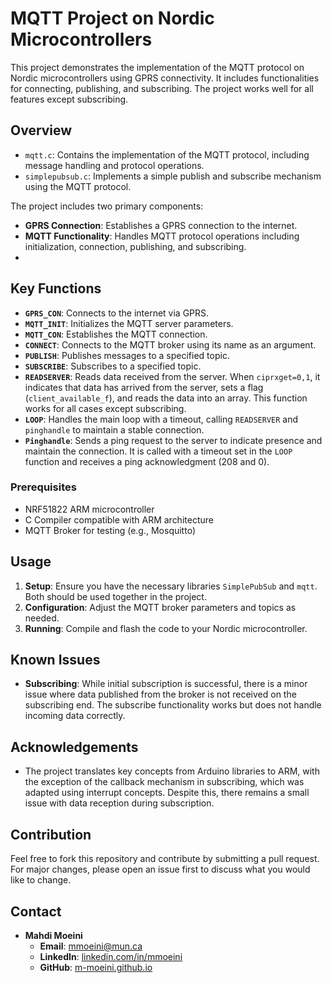 # MQTT Project on Nordic Microcontrollers

This project demonstrates the implementation of the MQTT protocol on Nordic microcontrollers using GPRS connectivity. It includes functionalities for connecting, publishing, and subscribing. The project works well for all features except subscribing.

## Overview
- `mqtt.c`: Contains the implementation of the MQTT protocol, including message handling and protocol operations.
- `simplepubsub.c`: Implements a simple publish and subscribe mechanism using the MQTT protocol.

The project includes two primary components:
- **GPRS Connection**: Establishes a GPRS connection to the internet.
- **MQTT Functionality**: Handles MQTT protocol operations including initialization, connection, publishing, and subscribing.
- 

## Key Functions

- **`GPRS_CON`**: Connects to the internet via GPRS.
- **`MQTT_INIT`**: Initializes the MQTT server parameters.
- **`MQTT_CON`**: Establishes the MQTT connection.
- **`CONNECT`**: Connects to the MQTT broker using its name as an argument.
- **`PUBLISH`**: Publishes messages to a specified topic.
- **`SUBSCRIBE`**: Subscribes to a specified topic.
- **`READSERVER`**: Reads data received from the server. When `ciprxget=0,1`, it indicates that data has arrived from the server, sets a flag (`client_available_f`), and reads the data into an array. This function works for all cases except subscribing.
- **`LOOP`**: Handles the main loop with a timeout, calling `READSERVER` and `pinghandle` to maintain a stable connection.
- **`Pinghandle`**: Sends a ping request to the server to indicate presence and maintain the connection. It is called with a timeout set in the `LOOP` function and receives a ping acknowledgment (208 and 0).

### Prerequisites

- NRF51822 ARM microcontroller
- C Compiler compatible with ARM architecture
- MQTT Broker for testing (e.g., Mosquitto)

## Usage

1. **Setup**: Ensure you have the necessary libraries `SimplePubSub` and `mqtt`. Both should be used together in the project.
2. **Configuration**: Adjust the MQTT broker parameters and topics as needed.
3. **Running**: Compile and flash the code to your Nordic microcontroller.

## Known Issues

- **Subscribing**: While initial subscription is successful, there is a minor issue where data published from the broker is not received on the subscribing end. The subscribe functionality works but does not handle incoming data correctly.

## Acknowledgements

- The project translates key concepts from Arduino libraries to ARM, with the exception of the callback mechanism in subscribing, which was adapted using interrupt concepts. Despite this, there remains a small issue with data reception during subscription.

## Contribution
Feel free to fork this repository and contribute by submitting a pull request. For major changes, please open an issue first to discuss what you would like to change.

## Contact
- **Mahdi Moeini**
  - **Email**: [mmoeini@mun.ca](mailto:mmoeini@mun.ca)
  - **LinkedIn**: [linkedin.com/in/mmoeini](https://linkedin.com/in/mmoeini)
  - **GitHub**: [m-moeini.github.io](https://m-moeini.github.io)
